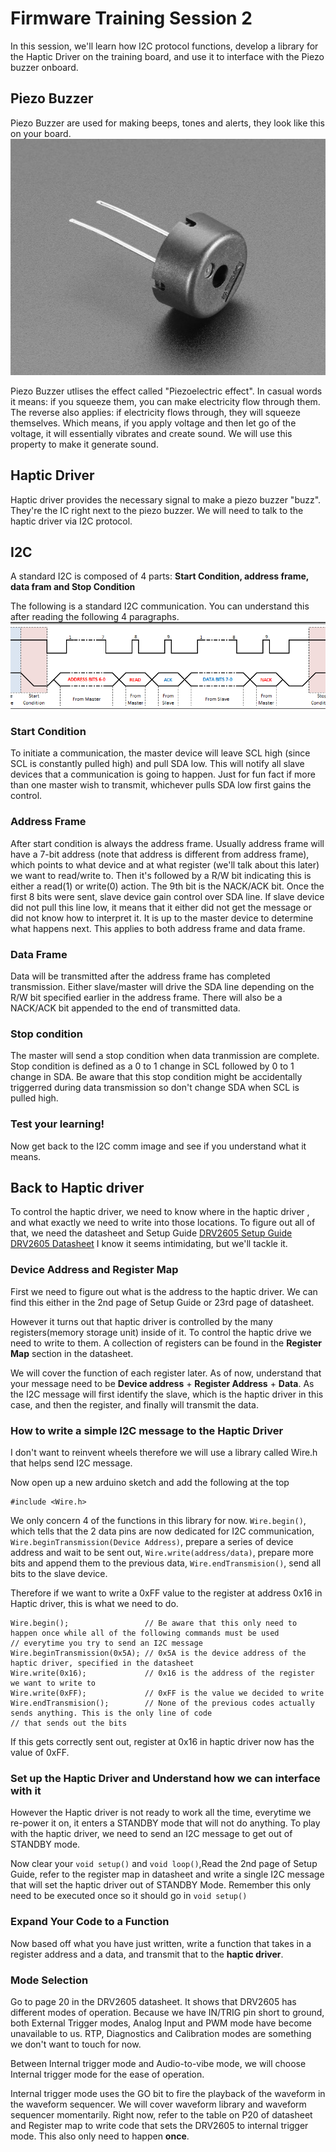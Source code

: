 # Firmware Training Session 2
In this session, we'll learn how I2C protocol functions, develop a library for the Haptic Driver on the training board, and use it to interface with the Piezo buzzer onboard.

## Piezo Buzzer
Piezo Buzzer are used for making beeps, tones and alerts, they look like this on your board.
![Piezo Buzzer](images/ps1240.jpg)

Piezo Buzzer utlises the effect called "Piezoelectric effect". In casual words it means: if you squeeze them, you can make electricity flow through them. The reverse also applies: if electricity flows through, they will squeeze themselves.
Which means, if you apply voltage and then let go of the voltage, it will essentially vibrates and create sound. 
We will use this property to make it generate sound.


## Haptic Driver
Haptic driver provides the necessary signal to make a piezo buzzer "buzz". They're the IC right next to the piezo buzzer. 
We will need to talk to the haptic driver via I2C protocol. 

## I2C
A standard I2C is composed of 4 parts: **Start Condition, address frame, data fram and Stop Condition**

The following is a standard I2C communication. You can understand this after reading the following 4 paragraphs.
![Sample I2C](images/i2c.png)

### Start Condition
To initiate a communication, the master device will leave SCL high (since SCL is constantly pulled high) and pull SDA low. This will notify all slave devices that a communication is going to happen. 
Just for fun fact if more than one master wish to transmit, whichever pulls SDA low first gains the control.

### Address Frame
After start condition is always the address frame. Usually address frame will have a 7-bit address (note that address is different from address frame), which points to what device and at what register (we'll talk about this later) we want to read/write to. Then it's followed by a R/W bit indicating this is either a read(1) or write(0) action. 
The 9th bit is the NACK/ACK bit. Once the first 8 bits were sent, slave device gain control over SDA line. If slave device did not pull this line low, it means that it either did not get the message or did not know how to interpret it. It is up to the master device to determine what happens next. This applies to both address frame and data frame. 

### Data Frame
Data will be transmitted after the address frame has completed transmission. Either slave/master will drive the SDA line depending on the R/W bit specified earlier in the address frame. There will also be a NACK/ACK bit appended to the end of transmitted data.

### Stop condition
The master will send a stop condition when data tranmission are complete. Stop condition is defined as a 0 to 1 change in SCL followed by 0 to 1 change in SDA. Be aware that this stop condition might be accidentally triggerred during data transmission so don't change SDA when SCL is pulled high.

### Test your learning!
Now get back to the I2C comm image and see if you understand what it means.

## Back to Haptic driver
To control the haptic driver, we need to know where in the haptic driver , and what exactly we need to write into those locations. To figure out all of that, we need the datasheet and Setup Guide
[DRV2605 Setup Guide](http://www.ti.com/lit/an/sloa189/sloa189.pdf)
[DRV2605 Datasheet](http://www.ti.com/lit/ds/symlink/drv2605.pdf)
I know it seems intimidating, but we'll tackle it.

### Device Address and Register Map
First we need to figure out what is the address to the haptic driver. We can find this either in the 2nd page of Setup Guide or 23rd page of datasheet. 

However it turns out that haptic driver is controlled by the many registers(memory storage unit) inside of it. To control the haptic drive we need to write to them. A collection of registers can be found in the **Register Map** section in the datasheet. 

We will cover the function of each register later. As of now, understand that your message need to be **Device address** + **Register Address** + **Data**. As the I2C message will first identify the slave, which is the haptic driver in this case, and then the register, and finally will transmit the data.

### How to write a simple I2C message to the Haptic Driver
I don't want to reinvent wheels therefore we will use a library called Wire.h that helps send I2C message. 

Now open up a new arduino sketch and add the following at the top
```
#include <Wire.h>
```

We only concern 4 of the functions in this library for now. `Wire.begin()`, which tells that the 2 data pins are now dedicated for I2C communication, `Wire.beginTransmission(Device Address)`, prepare a series of device address and wait to be sent out, `Wire.write(address/data)`, prepare more bits and append them to the previous data,  `Wire.endTransmision()`, send all bits to the slave device.

Therefore if we want to write a 0xFF value to the register at address 0x16 in Haptic driver, this is what we need to do. 

```
Wire.begin();                 // Be aware that this only need to happen once while all of the following commands must be used
// everytime you try to send an I2C message
Wire.beginTransmission(0x5A); // 0x5A is the device address of the haptic driver, specified in the datasheet
Wire.write(0x16);             // 0x16 is the address of the register we want to write to
Wire.write(0xFF);             // 0xFF is the value we decided to write
Wire.endTransmision();        // None of the previous codes actually sends anything. This is the only line of code
// that sends out the bits
```

If this gets correctly sent out, register at 0x16 in haptic driver now has the value of 0xFF.

### Set up the Haptic Driver and Understand how we can interface with it
However the Haptic driver is not ready to work all the time, everytime we re-power it on, it enters a STANDBY mode that will not do anything. To play with the haptic driver, we need to send an I2C message to get out of STANDBY mode.

Now clear your `void setup()` and `void loop()`,Read the 2nd page of Setup Guide, refer to the register map in datasheet and write a single I2C message that will set the haptic driver out of STANDBY Mode. Remember this only need to be executed once so it should go in `void setup()`

### Expand Your Code to a Function
Now based off what you have just written, write a function that takes in a register address and a data, and transmit that to the **haptic driver**.

### Mode Selection
Go to page 20 in the DRV2605 datasheet. It shows that DRV2605 has different modes of operation. Because we have IN/TRIG pin short to ground, both External Trigger modes, Analog Input and PWM mode have become unavailable to us. RTP, Diagnostics and Calibration modes are something we don't want to touch for now. 

Between Internal trigger mode and Audio-to-vibe mode, we will choose Internal trigger mode for the ease of operation.

Internal trigger mode uses the GO bit to fire the playback of the waveform in the waveform sequencer. We will cover waveform library and waveform sequencer momentarily. Right now, refer to the table on P20 of datasheet and Register map to write code that sets the DRV2605 to internal trigger mode. This also only need to happen **once**.

### 